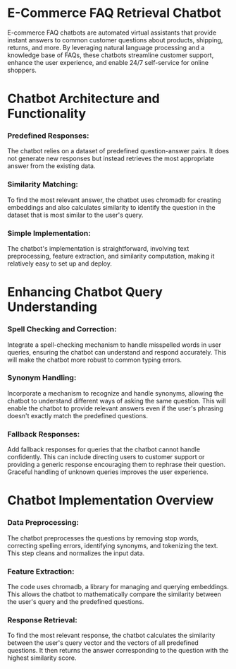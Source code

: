 # E-Commerce FAQ Retrieval Chatbot
E-commerce FAQ chatbots are automated virtual assistants that provide instant answers to common customer questions about products, shipping, returns, and more. By leveraging natural language processing and a knowledge base of FAQs, these chatbots streamline customer support, enhance the user experience, and enable 24/7 self-service for online shoppers.

# Chatbot Architecture and Functionality
### Predefined Responses: 
The chatbot relies on a dataset of predefined question-answer pairs. It does not generate new responses but instead retrieves the most appropriate answer from the existing data.
### Similarity Matching: 
To find the most relevant answer, the chatbot uses chromadb for creating embeddings and also calculates similarity to identify the question in the dataset that is most similar to the user's query.
### Simple Implementation: 
The chatbot's implementation is straightforward, involving text preprocessing, feature extraction, and similarity computation, making it relatively easy to set up and deploy.

# Enhancing Chatbot Query Understanding
### Spell Checking and Correction:
Integrate a spell-checking mechanism to handle misspelled words in user queries, ensuring the chatbot can understand and respond accurately. This will make the chatbot more robust to common typing errors.
### Synonym Handling: 
Incorporate a mechanism to recognize and handle synonyms, allowing the chatbot to understand different ways of asking the same question. This will enable the chatbot to provide relevant answers even if the user's phrasing doesn't exactly match the  predefined questions.
### Fallback Responses: 
Add fallback responses for queries that the chatbot cannot handle confidently. This can include directing users to customer support or providing a generic response encouraging them to rephrase their question. Graceful handling of unknown queries improves the user experience.

# Chatbot Implementation Overview
### Data Preprocessing:
The chatbot preprocesses the questions by removing stop words, correcting spelling errors, identifying synonyms, and tokenizing the text. This step cleans and normalizes the input data.
### Feature Extraction:
The code uses chromadb, a library for managing and querying embeddings. This allows the chatbot to mathematically compare the similarity between the user's query and the predefined questions.
### Response Retrieval:
To find the most relevant response, the chatbot calculates the similarity between the user's query vector and the vectors of all predefined questions. It then returns the answer corresponding to the question with the highest similarity score.
